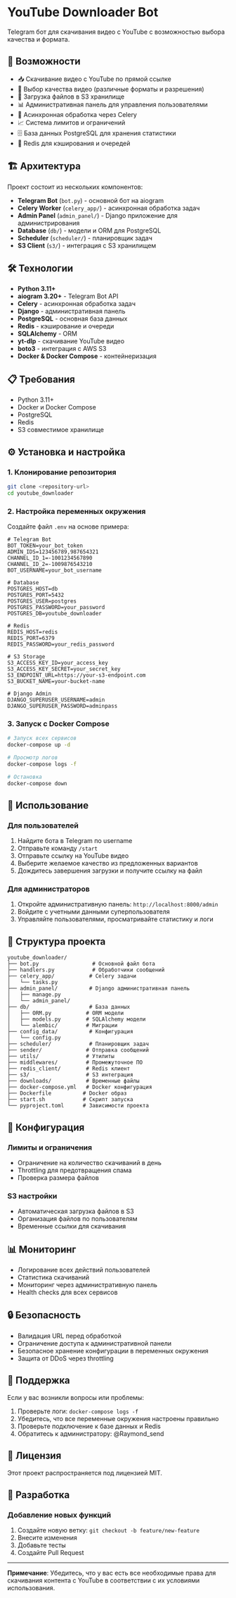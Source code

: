 # YouTube Downloader Bot

Telegram бот для скачивания видео с YouTube с возможностью выбора качества и формата.

## 🚀 Возможности

- 📥 Скачивание видео с YouTube по прямой ссылке
- 🎯 Выбор качества видео (различные форматы и разрешения)
- 💾 Загрузка файлов в S3 хранилище
- 📊 Административная панель для управления пользователями
- 🔄 Асинхронная обработка через Celery
- 📈 Система лимитов и ограничений
- 🗄️ База данных PostgreSQL для хранения статистики
- 🔄 Redis для кэширования и очередей

## 🏗️ Архитектура

Проект состоит из нескольких компонентов:

- **Telegram Bot** (`bot.py`) - основной бот на aiogram
- **Celery Worker** (`celery_app/`) - асинхронная обработка задач
- **Admin Panel** (`admin_panel/`) - Django приложение для администрирования
- **Database** (`db/`) - модели и ORM для PostgreSQL
- **Scheduler** (`scheduler/`) - планировщик задач
- **S3 Client** (`s3/`) - интеграция с S3 хранилищем

## 🛠️ Технологии

- **Python 3.11+**
- **aiogram 3.20+** - Telegram Bot API
- **Celery** - асинхронная обработка задач
- **Django** - административная панель
- **PostgreSQL** - основная база данных
- **Redis** - кэширование и очереди
- **SQLAlchemy** - ORM
- **yt-dlp** - скачивание YouTube видео
- **boto3** - интеграция с AWS S3
- **Docker & Docker Compose** - контейнеризация

## 📋 Требования

- Python 3.11+
- Docker и Docker Compose
- PostgreSQL
- Redis
- S3 совместимое хранилище

## ⚙️ Установка и настройка

### 1. Клонирование репозитория

```bash
git clone <repository-url>
cd youtube_downloader
```

### 2. Настройка переменных окружения

Создайте файл `.env` на основе примера:

```env
# Telegram Bot
BOT_TOKEN=your_bot_token
ADMIN_IDS=123456789,987654321
CHANNEL_ID_1=-1001234567890
CHANNEL_ID_2=-1009876543210
BOT_USERNAME=your_bot_username

# Database
POSTGRES_HOST=db
POSTGRES_PORT=5432
POSTGRES_USER=postgres
POSTGRES_PASSWORD=your_password
POSTGRES_DB=youtube_downloader

# Redis
REDIS_HOST=redis
REDIS_PORT=6379
REDIS_PASSWORD=your_redis_password

# S3 Storage
S3_ACCESS_KEY_ID=your_access_key
S3_ACCESS_KEY_SECRET=your_secret_key
S3_ENDPOINT_URL=https://your-s3-endpoint.com
S3_BUCKET_NAME=your-bucket-name

# Django Admin
DJANGO_SUPERUSER_USERNAME=admin
DJANGO_SUPERUSER_PASSWORD=adminpass
```

### 3. Запуск с Docker Compose

```bash
# Запуск всех сервисов
docker-compose up -d

# Просмотр логов
docker-compose logs -f

# Остановка
docker-compose down
```


## 🚀 Использование

### Для пользователей

1. Найдите бота в Telegram по username
2. Отправьте команду `/start`
3. Отправьте ссылку на YouTube видео
4. Выберите желаемое качество из предложенных вариантов
5. Дождитесь завершения загрузки и получите ссылку на файл

### Для администраторов

1. Откройте административную панель: `http://localhost:8000/admin`
2. Войдите с учетными данными суперпользователя
3. Управляйте пользователями, просматривайте статистику и логи

## 📁 Структура проекта

```
youtube_downloader/
├── bot.py                 # Основной файл бота
├── handlers.py            # Обработчики сообщений
├── celery_app/           # Celery задачи
│   └── tasks.py
├── admin_panel/          # Django административная панель
│   ├── manage.py
│   └── admin_panel/
├── db/                   # База данных
│   ├── ORM.py           # ORM модели
│   ├── models.py        # SQLAlchemy модели
│   └── alembic/         # Миграции
├── config_data/          # Конфигурация
│   └── config.py
├── scheduler/            # Планировщик задач
├── sender/              # Отправка сообщений
├── utils/               # Утилиты
├── middlewares/         # Промежуточное ПО
├── redis_client/        # Redis клиент
├── s3/                  # S3 интеграция
├── downloads/           # Временные файлы
├── docker-compose.yml   # Docker конфигурация
├── Dockerfile          # Docker образ
├── start.sh            # Скрипт запуска
└── pyproject.toml      # Зависимости проекта
```

## 🔧 Конфигурация

### Лимиты и ограничения

- Ограничение на количество скачиваний в день
- Throttling для предотвращения спама
- Проверка размера файлов

### S3 настройки

- Автоматическая загрузка файлов в S3
- Организация файлов по пользователям
- Временные ссылки для скачивания

## 📊 Мониторинг

- Логирование всех действий пользователей
- Статистика скачиваний
- Мониторинг через административную панель
- Health checks для всех сервисов

## 🔒 Безопасность

- Валидация URL перед обработкой
- Ограничение доступа к административной панели
- Безопасное хранение конфигурации в переменных окружения
- Защита от DDoS через throttling

## 🤝 Поддержка

Если у вас возникли вопросы или проблемы:

1. Проверьте логи: `docker-compose logs -f`
2. Убедитесь, что все переменные окружения настроены правильно
3. Проверьте подключение к базе данных и Redis
4. Обратитесь к администратору: @Raymond_send

## 📝 Лицензия

Этот проект распространяется под лицензией MIT.

## 🚀 Разработка

### Добавление новых функций

1. Создайте новую ветку: `git checkout -b feature/new-feature`
2. Внесите изменения
3. Добавьте тесты
4. Создайте Pull Request


---

**Примечание**: Убедитесь, что у вас есть все необходимые права для скачивания контента с YouTube в соответствии с их условиями использования.

